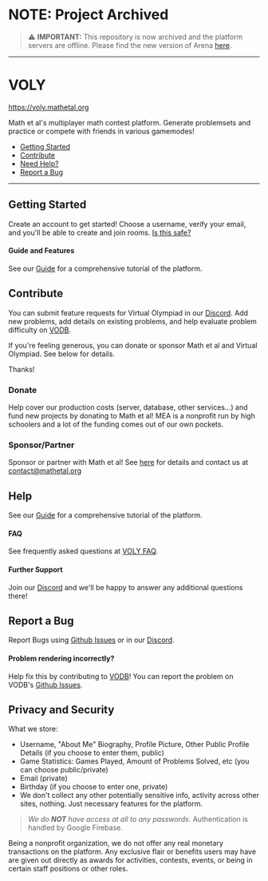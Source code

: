 
[discord]: https://redirect.mathetal.org/discord "Discord Server Invite"
[vodb]: https://vodb.mathetal.org "VODB - Virtual Olympiad Database"

# NOTE: Project Archived

>⚠️ **IMPORTANT:** This repository is now archived and the platform servers are offline. Please find the new version of Arena [here](arena.volympiad.org).

---

# VOLY

https://voly.mathetal.org

Math et al's multiplayer math contest platform. Generate problemsets and practice or compete with friends in various gamemodes!

- [Getting Started](#getting-started)
- [Contribute](#contribute)
- [Need Help?](#help)
- [Report a Bug](#report-a-bug)

---

## Getting Started

Create an account to get started! Choose a username, verify your email, and you'll be able to create and join rooms. [Is this safe?](#privacy-and-security)

#### Guide and Features

See our [Guide](https://voly.mathetal.org/guide) for a comprehensive tutorial of the platform.

## Contribute

You can submit feature requests for Virtual Olympiad in our [Discord][discord]. 
Add new problems, add details on existing problems, and help evaluate problem difficulty on [VODB][vodb]. 

If you're feeling generous, you can donate or sponsor Math et al and Virtual Olympiad. See below for details.

Thanks!

### Donate

Help cover our production costs (server, database, other services...) and fund new projects by donating to Math et al! MEA is a nonprofit run by high schoolers and a lot of the funding comes out of our own pockets.

### Sponsor/Partner

Sponsor or partner with Math et al! 
See [here](https://mathetal.org/sponsorships) for details and contact us at [contact@mathetal.org](mailto://contact@mathetal.org)

## Help

See our [Guide](https://voly.mathetal.org/guide) for a comprehensive tutorial of the platform.

#### FAQ

See frequently asked questions at [VOLY FAQ](https://voly.mathetal.org/about#faq).

#### Further Support

Join our [Discord][discord] and we'll be happy to answer any additional questions there!


## Report a Bug

Report Bugs using [Github Issues](https://github.com/virtual-olympiad/voly/issues) or in our [Discord][discord].

#### Problem rendering incorrectly?
Help fix this by contributing to [VODB](vodb)! You can report the problem on VODB's [Github Issues](https://github.com/virtual-olympiad/vodb/issues).

## Privacy and Security

What we store: 

- Username, "About Me" Biography, Profile Picture, Other Public Profile Details (if you choose to enter them, public)
- Game Statistics: Games Played, Amount of Problems Solved, etc (you can choose public/private)
- Email (private)
- Birthday (if you choose to enter one, private)
- We don't collect any other potentially sensitive info, activity across other sites, nothing. Just necessary features for the platform.

> *We do **NOT** have access at all to any passwords.* Authentication is handled by Google Firebase.

Being a nonprofit organization, we do not offer any real monetary transactions on the platform. Any exclusive flair or benefits users may have are given out directly as awards for activities, contests, events, or being in certain staff positions or other roles.

